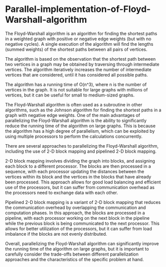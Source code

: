 # Parallel-implementation-of-Floyd-Warshall-algorithm
The Floyd-Warshall algorithm is an algorithm for finding the shortest paths in a weighted graph with positive or negative edge weights (but with no negative cycles). A single execution of the algorithm will find the lengths (summed weights) of the shortest paths between all pairs of vertices.

The algorithm is based on the observation that the shortest path between two vertices in a graph may be obtained by traversing through intermediate vertices. The algorithm iteratively increases the number of intermediate vertices that are considered, until it has considered all possible paths.

The algorithm has a running time of O(n^3), where n is the number of vertices in the graph. It is not suitable for large graphs with millions of vertices, but it can be useful for small to medium-sized graphs.

The Floyd-Warshall algorithm is often used as a subroutine in other algorithms, such as the Johnson algorithm for finding the shortest paths in a graph with negative edge weights.
One of the main advantages of parallelizing the Floyd-Warshall algorithm is the ability to significantly reduce the running time of the algorithm on large graphs. This is because the algorithm has a high degree of parallelism, which can be exploited by using multiple processors to perform the calculations concurrently.

There are several approaches to parallelizing the Floyd-Warshall algorithm, including the use of 2-D block mapping and pipelined 2-D block mapping.

2-D block mapping involves dividing the graph into blocks, and assigning each block to a different processor. The blocks are then processed in a sequence, with each processor updating the distances between the vertices within its block and the vertices in the blocks that have already been processed. This approach allows for good load balancing and efficient use of the processors, but it can suffer from communication overhead as the processors need to exchange data with each other.

Pipelined 2-D block mapping is a variant of 2-D block mapping that reduces the communication overhead by overlapping the communication and computation phases. In this approach, the blocks are processed in a pipeline, with each processor working on the next block in the pipeline while the previous block is being communicated to the next processor. This allows for better utilization of the processors, but it can suffer from load imbalance if the blocks are not evenly distributed.

Overall, parallelizing the Floyd-Warshall algorithm can significantly improve the running time of the algorithm on large graphs, but it is important to carefully consider the trade-offs between different parallelization approaches and the characteristics of the specific problem at hand.
